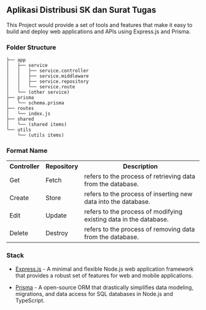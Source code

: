 ## Aplikasi Distribusi SK dan Surat Tugas

This Project would provide a set of tools and features that make it easy to build and deploy web applications and APIs using Express.js and Prisma.

### Folder Structure

```
├── app
│   ├── service
│   │   ├── service.controller
│   │   ├── service.middleware
│   │   ├── service.repository
│   │   └── service.route
│   └── (other service)
├── prisma
│   └── schema.prisma
├── routes
│   └── index.js
├── shared
│   └── (shared items)
└── utils
    └── (utils items)
```

### Format Name

<table width="100%">
    <tr>
        <th>Controller</th>
        <th>Repository</th>
        <th>Description</th>
    </tr>
    <tr>
        <td>Get</td>
        <td>Fetch</td>
        <td>refers to the process of retrieving data from the database.</td>
    </tr>
    <tr>
        <td>Create</td>
        <td>Store</td>
        <td>refers to the process of inserting new data into the database.</td>
    </tr>
    <tr>
        <td>Edit</td>
        <td>Update</td>
        <td>refers to the process of modifying existing data in the database.</td>
    </tr>
    <tr>
        <td>Delete</td>
        <td>Destroy</td>
        <td>refers to the process of removing data from the database.</td>
    </tr>
</table>

### Stack

- [Express.js](https://expressjs.com/) - A minimal and flexible Node.js web application framework that provides a robust set of features for web and mobile applications.

- [Prisma](https://www.prisma.io/express) - A open-source ORM that drastically simplifies data modeling, migrations, and data access for SQL databases in Node.js and TypeScript.
